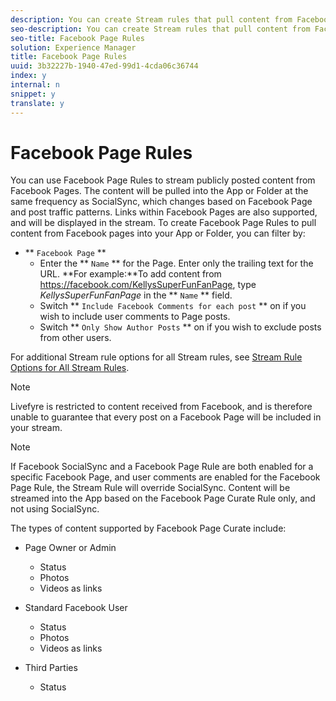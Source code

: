 ```yaml
---
description: You can create Stream rules that pull content from Facebook Pages.
seo-description: You can create Stream rules that pull content from Facebook Pages.
seo-title: Facebook Page Rules
solution: Experience Manager
title: Facebook Page Rules
uuid: 3b32227b-1940-47ed-99d1-4cda06c36744
index: y
internal: n
snippet: y
translate: y
---
```


# Facebook Page Rules

You can use Facebook Page Rules to stream publicly posted content from Facebook Pages. The content will be pulled into the App or Folder at the same frequency as SocialSync, which changes based on Facebook Page and post traffic patterns. Links within Facebook Pages are also supported, and will be displayed in the stream.
To create Facebook Page Rules to pull content from Facebook pages into your App or Folder, you can filter by:

* ** `Facebook Page` **
    * Enter the ** `Name` ** for the Page. Enter only the trailing text for the URL. **For example:**To add content from https://facebook.com/KellysSuperFunFanPage, type *KellysSuperFunFanPage* in the ** `Name` ** field.
    * Switch ** `Include Facebook Comments for each post` ** on if you wish to include user comments to Page posts.
    * Switch ** `Only Show Author Posts` ** on if you wish to exclude posts from other users.

For additional Stream rule options for all Stream rules, see [Stream Rule Options for All Stream Rules](c_stream_rule_options_for_all_stream_rules.md#c_stream_rule_options_for_all_stream_rules). 

>[!NOTE]
>
>Livefyre is restricted to content received from Facebook, and is therefore unable to guarantee that every post on a Facebook Page will be included in your stream.


>[!NOTE]
>
>If Facebook SocialSync and a Facebook Page Rule are both enabled for a specific Facebook Page, and user comments are enabled for the Facebook Page Rule, the Stream Rule will override SocialSync. Content will be streamed into the App based on the Facebook Page Curate Rule only, and not using SocialSync.

The types of content supported by Facebook Page Curate include:

* Page Owner or Admin

    * Status
    * Photos
    * Videos as links

* Standard Facebook User

    * Status
    * Photos
    * Videos as links

* Third Parties

    * Status

